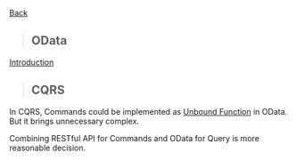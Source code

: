 [Back](../README.md)

> ## OData 

[Introduction](http://odata.github.io/WebApi/)


> ## CQRS
In CQRS, Commands could be implemented as [Unbound Function](https://docs.microsoft.com/en-us/aspnet/web-api/overview/odata-support-in-aspnet-web-api/odata-v4/odata-actions-and-functions) in OData. But it brings unnecessary complex. 

Combining RESTful API for Commands and OData for Query is more reasonable decision. 